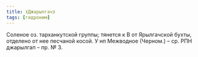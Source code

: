```yaml
---
title: ⦗Джарылгач⦘
tags: [гидроним]
---
```


Соленое оз. тарханкутской группы; тянется к В от Ярылгачской бухты, отделено от
нее песчаной косой. У нп Межводное (Черном.) – ср. РПН джарылгап – пр. № 3.
